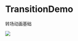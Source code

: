 # TransitionDemo
转场动画基础

![](https://github.com/YaoYaoX/TransitionDemo/blob/TransitionAnimationDemo/picture/TransitionAnimationDemo.gif)
